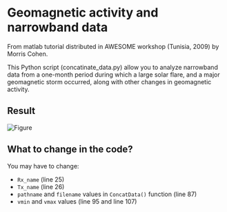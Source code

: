 # Geomagnetic activity and narrowband data
From matlab tutorial distributed in AWESOME workshop (Tunisia, 2009) by Morris Cohen.

This Python script (concatinate_data.py) allow you to analyze narrowband data from a one-month period during which a large solar flare, and a major geomagnetic storm occurred, along with other changes in geomagnetic activity.

## Result

![Figure](https://github.com/ISWI-Tunisia/AWESOME-SuperSID/blob/master/AWESOME/NarrowBand/concatinate_data/NAALongTermDataKodiak.png)

## What to change in the code?

You may have to change:
* `Rx_name` (line 25)
* `Tx_name` (line 26)
* `pathname` and `filename` values in `ConcatData()` function (line 87)
* `vmin` and `vmax` values (line 95 and line 107)
